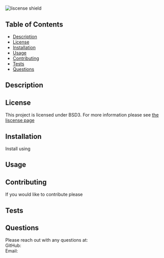 # 
  ![liscense shield](https://img.shields.io/badge/license-BSD3-blue)
  ## Table of Contents
  - [Description](#description)
  - [License](#license)
  - [Installation](#installation)
  - [Usage](#usage)
  - [Contributing](#contributing)
  - [Tests](#tests)
  - [Questions](#questions)
## Description

## License
This project is licensed under BSD3. For more information please see [the liscense page](https://choosealicense.com/licenses/bsd-3-clause/)
## Installation
Install using 
## Usage

## Contributing
If you would like to contribute please 
## Tests

## Questions
Please reach out with any questions at: <br />
GitHub: [](https://github.com/)<br />
Email: 

